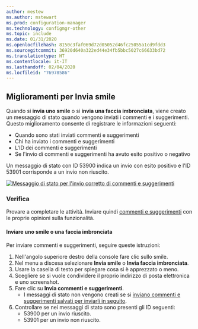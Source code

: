 ```yaml
---
author: mestew
ms.author: mstewart
ms.prod: configuration-manager
ms.technology: configmgr-other
ms.topic: include
ms.date: 01/31/2020
ms.openlocfilehash: 8150c3faf069d72d05052d46fc25055a1cd9fdd3
ms.sourcegitcommit: 36920d640a322ed44e34fb5bbc5027c66633bd72
ms.translationtype: HT
ms.contentlocale: it-IT
ms.lasthandoff: 02/04/2020
ms.locfileid: "76978586"
---
```

## <a name="bkmk_sendsmile"></a> Miglioramenti per Invia smile
<!--5891852-->

Quando si **invia uno smile** o si **invia una faccia imbronciata**, viene creato un messaggio di stato quando vengono inviati i commenti e i suggerimenti. Questo miglioramento consente di registrare le informazioni seguenti:
- Quando sono stati inviati commenti e suggerimenti
- Chi ha inviato i commenti e suggerimenti
- L'ID dei commenti e suggerimenti
- Se l'invio di commenti e suggerimenti ha avuto esito positivo o negativo

Un messaggio di stato con ID 53900 indica un invio con esito positivo e l'ID 53901 corrisponde a un invio non riuscito.

[![Messaggio di stato per l'invio corretto di commenti e suggerimenti](../../media/5891852-send-smile-status-message.png)](../../media/5891852-send-smile-status-message.png#lightbox)


### <a name="try-it-out"></a>Verifica

Provare a completare le attività. Inviare quindi [commenti e suggerimenti](/sccm/core/understand/find-help#product-feedback) con le proprie opinioni sulla funzionalità.


#### <a name="send-a-smile-or-a-frown"></a>Inviare uno smile o una faccia imbronciata

Per inviare commenti e suggerimenti, seguire queste istruzioni:

1. Nell'angolo superiore destro della console fare clic sullo smile. 
2. Nel menu a discesa selezionare **Invia smile** o **Invia faccia imbronciata**.
3. Usare la casella di testo per spiegare cosa si è apprezzato o meno. 
4. Scegliere se si vuole condividere il proprio indirizzo di posta elettronica e uno screenshot. 
5. Fare clic su **Invia commenti e suggerimenti**.
     - I messaggi di stato non vengono creati se si [inviano commenti e suggerimenti salvati per inviarli in seguito](/sccm/core/understand/find-help#BKMK_NoInternet).
6. Controllare se nei messaggi di stato sono presenti gli ID seguenti:
    - 53900 per un invio riuscito.
    - 53901 per un invio non riuscito.

